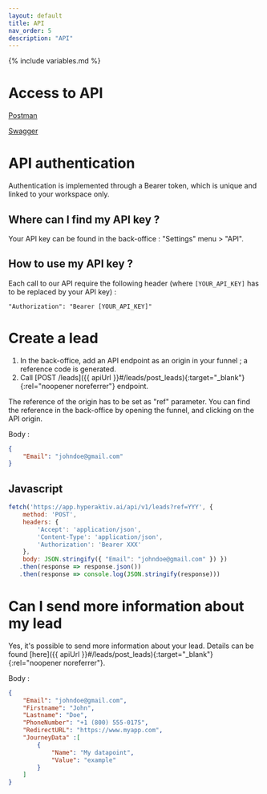 ```yaml
---
layout: default
title: API
nav_order: 5
description: "API"
---
```

{% include variables.md %}

# Access to API

[Postman](http://api.hyperaktiv.ai/)

[Swagger](https://app.swaggerhub.com/apis/Hyperaktiv-ai/api)

# API authentication

Authentication is implemented through a Bearer token, which is unique and linked to your workspace only.

## Where can I find my API key ?

Your API key can be found in the back-office : "Settings" menu > "API".

## How to use my API key ?

Each call to our API require the following header (where ``[YOUR_API_KEY]`` has to be replaced by your API key) :

````
"Authorization": "Bearer [YOUR_API_KEY]"
````

# Create a lead

1. In the back-office, add an API endpoint as an origin in your funnel ; a reference code is generated.
2. Call [POST /leads]({{ apiUrl }}#/leads/post_leads){:target="_blank"}{:rel="noopener noreferrer"} endpoint.

The reference of the origin has to be set as "ref" parameter. You can find the reference in the back-office by opening the funnel, and clicking on the API origin.

Body :
```json
{
    "Email": "johndoe@gmail.com"
}
```

## Javascript

```js
fetch('https://app.hyperaktiv.ai/api/v1/leads?ref=YYY', {
    method: 'POST',
    headers: {
        'Accept': 'application/json',
        'Content-Type': 'application/json',
        'Authorization': 'Bearer XXX'
    },
    body: JSON.stringify({ "Email": "johndoe@gmail.com" }) })
   .then(response => response.json())
   .then(response => console.log(JSON.stringify(response)))
```

# Can I send more information about my lead 

Yes, it's possible to send more information about your lead. Details can be found [here]({{ apiUrl }}#/leads/post_leads){:target="_blank"}{:rel="noopener noreferrer"}.

Body :
```json
{
    "Email": "johndoe@gmail.com",
    "Firstname": "John",
    "Lastname": "Doe",
    "PhoneNumber": "+1 (800) 555‑0175",
    "RedirectURL": "https://www.myapp.com",
    "JourneyData" :[
        {
            "Name": "My datapoint",
            "Value": "example"
        }
    ]
}
```
